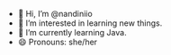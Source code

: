 - 👋 Hi, I’m @nandiniio
- 👀 I’m interested in learning new things.
- 🌱 I’m currently learning Java. 
- 😄 Pronouns: she/her

<!---
nandiniio/nandiniio is a ✨ special ✨ repository because its `README.md` (this file) appears on your GitHub profile.
You can click the Preview link to take a look at your changes.
--->
